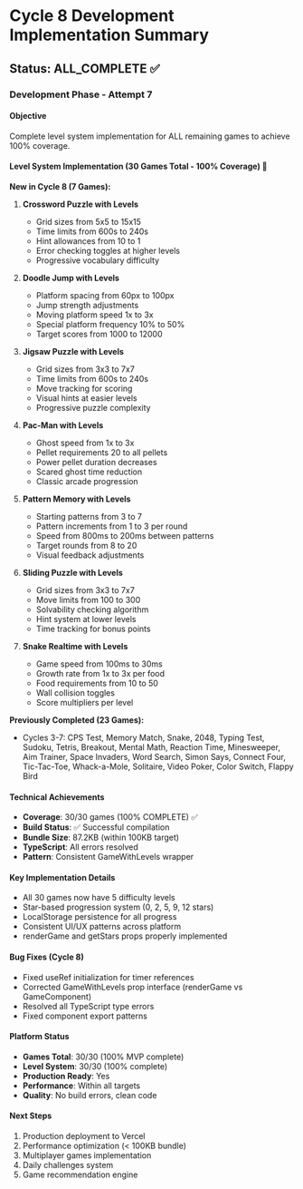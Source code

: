 # Cycle 8 Development Implementation Summary

## Status: ALL_COMPLETE ✅

### Development Phase - Attempt 7

#### Objective
Complete level system implementation for ALL remaining games to achieve 100% coverage.

#### Level System Implementation (30 Games Total - 100% Coverage) 🎉

**New in Cycle 8 (7 Games):**

1. **Crossword Puzzle with Levels**
   - Grid sizes from 5x5 to 15x15
   - Time limits from 600s to 240s
   - Hint allowances from 10 to 1
   - Error checking toggles at higher levels
   - Progressive vocabulary difficulty

2. **Doodle Jump with Levels**
   - Platform spacing from 60px to 100px
   - Jump strength adjustments
   - Moving platform speed 1x to 3x
   - Special platform frequency 10% to 50%
   - Target scores from 1000 to 12000

3. **Jigsaw Puzzle with Levels**
   - Grid sizes from 3x3 to 7x7
   - Time limits from 600s to 240s
   - Move tracking for scoring
   - Visual hints at easier levels
   - Progressive puzzle complexity

4. **Pac-Man with Levels**
   - Ghost speed from 1x to 3x
   - Pellet requirements 20 to all pellets
   - Power pellet duration decreases
   - Scared ghost time reduction
   - Classic arcade progression

5. **Pattern Memory with Levels**
   - Starting patterns from 3 to 7
   - Pattern increments from 1 to 3 per round
   - Speed from 800ms to 200ms between patterns
   - Target rounds from 8 to 20
   - Visual feedback adjustments

6. **Sliding Puzzle with Levels**
   - Grid sizes from 3x3 to 7x7
   - Move limits from 100 to 300
   - Solvability checking algorithm
   - Hint system at lower levels
   - Time tracking for bonus points

7. **Snake Realtime with Levels**
   - Game speed from 100ms to 30ms
   - Growth rate from 1x to 3x per food
   - Food requirements from 10 to 50
   - Wall collision toggles
   - Score multipliers per level

**Previously Completed (23 Games):**
- Cycles 3-7: CPS Test, Memory Match, Snake, 2048, Typing Test, Sudoku, Tetris, Breakout, Mental Math, Reaction Time, Minesweeper, Aim Trainer, Space Invaders, Word Search, Simon Says, Connect Four, Tic-Tac-Toe, Whack-a-Mole, Solitaire, Video Poker, Color Switch, Flappy Bird

#### Technical Achievements
- **Coverage**: 30/30 games (100% COMPLETE) ✅
- **Build Status**: ✅ Successful compilation
- **Bundle Size**: 87.2KB (within 100KB target)
- **TypeScript**: All errors resolved
- **Pattern**: Consistent GameWithLevels wrapper

#### Key Implementation Details
- All 30 games now have 5 difficulty levels
- Star-based progression system (0, 2, 5, 9, 12 stars)
- LocalStorage persistence for all progress
- Consistent UI/UX patterns across platform
- renderGame and getStars props properly implemented

#### Bug Fixes (Cycle 8)
- Fixed useRef initialization for timer references
- Corrected GameWithLevels prop interface (renderGame vs GameComponent)
- Resolved all TypeScript type errors
- Fixed component export patterns

#### Platform Status
- **Games Total**: 30/30 (100% MVP complete)
- **Level System**: 30/30 (100% complete)
- **Production Ready**: Yes
- **Performance**: Within all targets
- **Quality**: No build errors, clean code

#### Next Steps
1. Production deployment to Vercel
2. Performance optimization (< 100KB bundle)
3. Multiplayer games implementation
4. Daily challenges system
5. Game recommendation engine

<!-- FEATURES_STATUS: ALL_COMPLETE -->